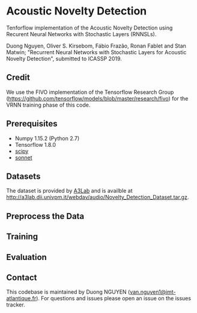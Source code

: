 # Acoustic Novelty Detection

Tenforflow implementation of the Acoustic Novelty Detection using Recurent Neural Networks with Stochastic Layers (RNNSLs).

Duong Nguyen, Oliver S. Kirsebom, Fábio Frazão, Ronan Fablet and Stan Matwin; "Recurrent Neural Networks with Stochastic Layers
for Acoustic Novelty Detection", submitted to ICASSP 2019.

## Credit
We use the FIVO implementation of the Tensorflow Research Group (https://github.com/tensorflow/models/blob/master/research/fivo) for the VRNN training phase of this code.

## Prerequisites
- Numpy 1.15.2 (Python 2.7)
- Tensorflow 1.8.0 
- [scipy](https://www.scipy.org/)
- [sonnet](https://github.com/deepmind/sonnet)

## Datasets
The dataset is provided by [A3Lab](http://www.a3lab.dii.univpm.it) and is availble at http://a3lab.dii.univpm.it/webdav/audio/Novelty_Detection_Dataset.tar.gz.

## Preprocess the Data


## Training


## Evaluation

## Contact
This codebase is maintained by Duong NGUYEN (van.nguyen1@imt-atlantique.fr). For questions and issues please open an issue on the issues tracker.




